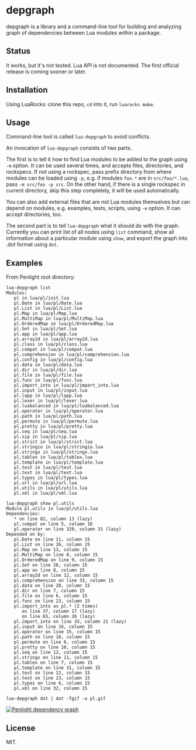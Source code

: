 # depgraph

depgraph is a library and a command-line tool for building and analyzing graph of dependencies between Lua modules within a package.

## Status

It works, but it's not tested. Lua API is not documented. The first official release is coming sooner or later.

## Installation

Using LuaRocks: clone this repo, `cd` into it, run `luarocks make`.

## Usage

Command-line tool is called `lua-depgraph` to avoid conflicts.

An invocation of `lua-depgraph` consists of two parts.

The first is to tell it how to find Lua modules to be added to the graph using `-m` option. It can be used several times, and accepts files, directories, and rockspecs. If not using a rockspec, pass prefix directory from where modules can be loaded using `-p`, e.g. if modules `foo.*` are in `src/foo/*.lua`, pass `-m src/foo -p src`. On the other hand, if there is a single rockspec in current directory, skip this step completely, it will be used automatically.

You can also add external files that are not Lua modules themselves but can depend on modules, e.g. examples, tests, scripts, using `-e` option. It can accept directories, too.

The second part is to tell `lua-depgraph` what it should do with the graph. Currently you can print list of all nodes using `list` command,
show all information about a particular module using `show`, and export the graph into .dot format using `dot`.

## Examples

From Penlight root directory:

```
lua-depgraph list
Modules:
   pl in lua/pl/init.lua
   pl.Date in lua/pl/Date.lua
   pl.List in lua/pl/List.lua
   pl.Map in lua/pl/Map.lua
   pl.MultiMap in lua/pl/MultiMap.lua
   pl.OrderedMap in lua/pl/OrderedMap.lua
   pl.Set in lua/pl/Set.lua
   pl.app in lua/pl/app.lua
   pl.array2d in lua/pl/array2d.lua
   pl.class in lua/pl/class.lua
   pl.compat in lua/pl/compat.lua
   pl.comprehension in lua/pl/comprehension.lua
   pl.config in lua/pl/config.lua
   pl.data in lua/pl/data.lua
   pl.dir in lua/pl/dir.lua
   pl.file in lua/pl/file.lua
   pl.func in lua/pl/func.lua
   pl.import_into in lua/pl/import_into.lua
   pl.input in lua/pl/input.lua
   pl.lapp in lua/pl/lapp.lua
   pl.lexer in lua/pl/lexer.lua
   pl.luabalanced in lua/pl/luabalanced.lua
   pl.operator in lua/pl/operator.lua
   pl.path in lua/pl/path.lua
   pl.permute in lua/pl/permute.lua
   pl.pretty in lua/pl/pretty.lua
   pl.seq in lua/pl/seq.lua
   pl.sip in lua/pl/sip.lua
   pl.strict in lua/pl/strict.lua
   pl.stringio in lua/pl/stringio.lua
   pl.stringx in lua/pl/stringx.lua
   pl.tablex in lua/pl/tablex.lua
   pl.template in lua/pl/template.lua
   pl.test in lua/pl/test.lua
   pl.text in lua/pl/text.lua
   pl.types in lua/pl/types.lua
   pl.url in lua/pl/url.lua
   pl.utils in lua/pl/utils.lua
   pl.xml in lua/pl/xml.lua
```

```
lua-depgraph show pl.utils
Module pl.utils in lua/pl/utils.lua
Dependencies:
   * on line 82, column 13 (lazy)
   pl.compat on line 5, column 16
   pl.operator on line 329, column 31 (lazy)
Depended on by:
   pl.Date on line 11, column 15
   pl.List on line 26, column 15
   pl.Map on line 13, column 15
   pl.MultiMap on line 8, column 15
   pl.OrderedMap on line 9, column 15
   pl.Set on line 26, column 15
   pl.app on line 8, column 15
   pl.array2d on line 12, column 15
   pl.comprehension on line 33, column 15
   pl.data on line 20, column 15
   pl.dir on line 7, column 15
   pl.file on line 6, column 15
   pl.func on line 23, column 15
   pl.import_into as pl.* (2 times)
      on line 37, column 17 (lazy)
      on line 65, column 26 (lazy)
   pl.import_into on line 33, column 21 (lazy)
   pl.input on line 16, column 15
   pl.operator on line 15, column 15
   pl.path on line 18, column 15
   pl.permute on line 6, column 15
   pl.pretty on line 10, column 15
   pl.seq on line 12, column 15
   pl.stringx on line 11, column 15
   pl.tablex on line 7, column 15
   pl.template on line 31, column 15
   pl.test on line 12, column 15
   pl.text on line 23, column 15
   pl.types on line 6, column 15
   pl.xml on line 32, column 15
```

```
lua-depgraph dot | dot -Tgif -o pl.gif
```

[![Penlight dependency graph](http://i.imgur.com/JzLDc8P.gif)](http://i.imgur.com/JzLDc8P.gif)

## License

MIT.
